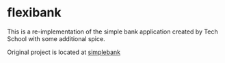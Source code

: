 # flexibank

This is a re-implementation of the simple bank application created by Tech School with some additional spice.

Original project is located at [simplebank](https://github.com/techschool/simplebank) 
